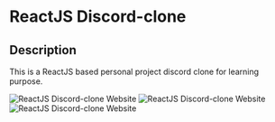 # ReactJS Discord-clone      
## Description
This is a ReactJS based personal project discord clone for learning purpose.

![ReactJS Discord-clone Website](https://github.com/Denver44/discord-clone-react/blob/main/public/screen/discord-img-1.png?raw=true "ReactJS Discord-clone Website")
![ReactJS Discord-clone Website](https://github.com/Denver44/discord-clone-react/blob/main/public/screen/discord-img-2.png?raw=true "ReactJS Discord-clone Website")
![ReactJS Discord-clone Website](https://github.com/Denver44/discord-clone-react/blob/main/public/screen/discord-img-3.png?raw=true "ReactJS Discord-clone Website")


